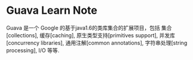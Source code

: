 # Guava Learn Note
  Guava 是一个 Google 的基于java1.6的类库集合的扩展项目，包括 集合[collections], 缓存[caching], 原生类型支持[primitives support], 并发库[concurrency libraries], 通用注解[common annotations], 字符串处理[string processing], I/O 等等.
